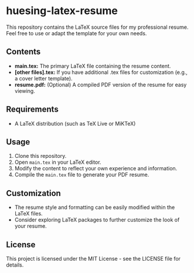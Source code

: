 # huesing-latex-resume

This repository contains the LaTeX source files for my professional resume. Feel free to use or adapt the template for your own needs.

## Contents

* **main.tex:** The primary LaTeX file containing the resume content.
* **[other files].tex:** If you have additional .tex files for customization (e.g., a cover letter template).
* **resume.pdf:** (Optional) A compiled PDF version of the resume for easy viewing.

## Requirements

* A LaTeX distribution (such as TeX Live or MiKTeX) 

## Usage

1. Clone this repository.
2. Open `main.tex` in your LaTeX editor.
3. Modify the content to reflect your own experience and information.
4. Compile the `main.tex` file to generate your PDF resume.

## Customization

* The resume style and formatting can be easily modified within the LaTeX files. 
* Consider exploring LaTeX packages to further customize the look of your resume.

## License

This project is licensed under the MIT License - see the LICENSE file for details.
